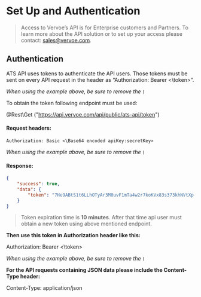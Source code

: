 # Set Up and Authentication

> Access to Vervoe’s API is for Enterprise customers and Partners. To learn more about the API solution or to set up your access please contact: [sales@vervoe.com](mailto:sales@vervoe.com). 


## Authentication 
ATS API uses tokens to authenticate the API users. Those tokens must be sent on every API request in the header as “Authorization: Bearer <\token>”.

*When using the example above, be sure to remove the `\`*

To obtain the token following endpoint must be used:

 @Rest\Get ("https://api.vervoe.com/api/public/ats-api/token")

#### Request headers:

<!--
title: "Authorization request header"
lineNumbers: true
-->


```
Authorization: Basic <\Base64 encoded apiKey:secretKey>
```
*When using the example above, be sure to remove the `\`*

#### Response:

```json
{
    "success": true,
    "data": {
        "token": "7He9ABtS1t6LLhOTyAr3M0uvF1mTa4w2r7koKVx83s373khNVtXp-WK3ufXuYasSc4mpUVwo0X4jcxpB1JBh4YRLN3bppvd_F-POMUCZPWGYIP7jz7h47cnD4Db9hqP2b4JdvO4N8y7bpqz6gcYnz6huSAHNy0ADEGWoqR5PvMpWeZBBrqzi8lHE4rgV4g9KBDp-bUbLybsuy-cvI1ueD4W5YUzd55-nn80fvBhAMDH5r18CVoIiSjY4CfTO7GY-bNUvLE4AMFk27XwyCxhJJ-uY4katIuQwkdB4vfECPYNFbXVPOiUtGL1K5Y5IzPCxKpn9ApfOeVDFSoXYectASVGu4wqcU1AnHtL54hdcYyQJXfX9fBB0owXxuPWLaRJlVQhUUNAGSfp5owbtSxpf0PmeynuDlUdOM2hFbSGXyx5RzycwkTM1LDiIKKgYCHirqswrgX7mBxQXfXo3U3GXobAQsxRwFOPTqvPWrrSXGIjfna1_x4rGb_XvWEtwzmYOX02cZH2Q0A5Vcql0tDRyHBovU7s6Y"
    }
}
```
<!-- theme: warning -->

> Token expiration time is **10 minutes**. After that time api user must obtain a new token using above mentioned endpoint.

**Then use this token in Authorization header like this:**

Authorization: Bearer <\token>

*When using the example above, be sure to remove the `\`*

**For the API requests containing JSON data please include the Content-Type header:**

Content-Type: application/json
